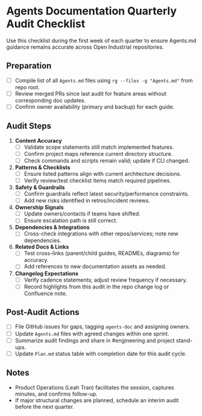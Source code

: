 # Agents Documentation Quarterly Audit Checklist

Use this checklist during the first week of each quarter to ensure Agents.md guidance remains accurate across Open Industrial repositories.

## Preparation
- [ ] Compile list of all `Agents.md` files using `rg --files -g "Agents.md"` from repo root.
- [ ] Review merged PRs since last audit for feature areas without corresponding doc updates.
- [ ] Confirm owner availability (primary and backup) for each guide.

## Audit Steps
1. **Content Accuracy**
   - [ ] Validate scope statements still match implemented features.
   - [ ] Confirm project maps reference current directory structure.
   - [ ] Check commands and scripts remain valid; update if CLI changed.
2. **Patterns & Checklists**
   - [ ] Ensure listed patterns align with current architecture decisions.
   - [ ] Verify review/test checklist items match required pipelines.
3. **Safety & Guardrails**
   - [ ] Confirm guardrails reflect latest security/performance constraints.
   - [ ] Add new risks identified in retros/incident reviews.
4. **Ownership Signals**
   - [ ] Update owners/contacts if teams have shifted.
   - [ ] Ensure escalation path is still correct.
5. **Dependencies & Integrations**
   - [ ] Cross-check integrations with other repos/services; note new dependencies.
6. **Related Docs & Links**
   - [ ] Test cross-links (parent/child guides, READMEs, diagrams) for accuracy.
   - [ ] Add references to new documentation assets as needed.
7. **Changelog Expectations**
   - [ ] Verify cadence statements; adjust review frequency if necessary.
   - [ ] Record highlights from this audit in the repo change log or Confluence note.

## Post-Audit Actions
- [ ] File GitHub issues for gaps, tagging `agents-doc` and assigning owners.
- [ ] Update `Agents.md` files with agreed changes within one sprint.
- [ ] Summarize audit findings and share in #engineering and project stand-ups.
- [ ] Update `Plan.md` status table with completion date for this audit cycle.

## Notes
- Product Operations (Leah Tran) facilitates the session, captures minutes, and confirms follow-up.
- If major structural changes are planned, schedule an interim audit before the next quarter.
